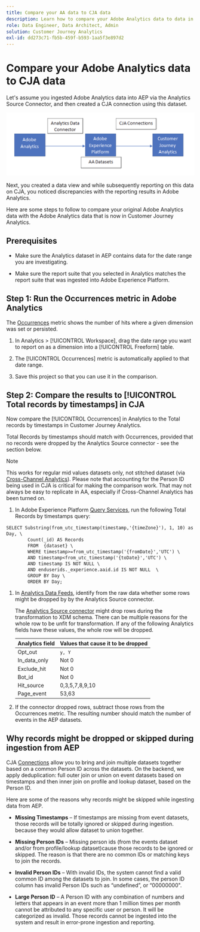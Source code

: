 ```yaml
---
title: Compare your AA data to CJA data
description: Learn how to compare your Adobe Analytics data to data in Customer Journey Analytics
role: Data Engineer, Data Architect, Admin
solution: Customer Journey Analytics
exl-id: dd273c71-fb5b-459f-b593-1aa5f3e897d2
---
```

# Compare your Adobe Analytics data to CJA data

Let's assume you ingested Adobe Analytics data into AEP via the Analytics Source Connector, and then created a CJA connection using this dataset. 

![data flow](assets/compare.png)

Next, you created a data view and while subsequently reporting on this data on CJA, you noticed discrepancies with the reporting results in Adobe Analytics.

Here are some steps to follow to compare your original Adobe Analytics data with the Adobe Analytics data that is now in Customer Journey Analytics.

## Prerequisites

* Make sure the Analytics dataset in AEP contains data for the date range you are investigating.

* Make sure the report suite that you selected in Analytics matches the report suite that was ingested into Adobe Experience Platform.


## Step 1: Run the Occurrences metric in Adobe Analytics

The [Occurrences](https://experienceleague.adobe.com/docs/analytics/components/metrics/occurrences.html?lang=en) metric shows the number of hits where a given dimension was set or persisted.

1. In Analytics > [!UICONTROL Workspace], drag the date range you want to report on as a dimension into a [!UICONTROL Freeform] table.

1. The [!UICONTROL Occurrences] metric is automatically applied to that date range.

1. Save this project so that you can use it in the comparison.

## Step 2: Compare the results to [!UICONTROL Total records by timestamps] in CJA

Now compare the [!UICONTROL Occurrences] in Analytics to the Total records by timestamps in Customer Journey Analytics.

Total Records by timestamps should match with Occurrences, provided that no records were dropped by the Analytics Source connector - see the section below. 

>[!NOTE]
>
>This works for regular mid values datasets only, not stitched dataset (via [Cross-Channel Analytics](/help/connections/cca/overview.md)). Please note that accounting for the Person ID being used in CJA is critical for making the comparison work. That may not always be easy to replicate in AA, especially if Cross-Channel Analytics has been turned on. 

1. In Adobe Experience Platform [Query Services](https://experienceleague.adobe.com/docs/experience-platform/query/best-practices/adobe-analytics.html), run the following Total Records by timestamps query:

```
SELECT Substring(from_utc_timestamp(timestamp,'{timeZone}'), 1, 10) as Day, \ 
        Count(_id) AS Records 
        FROM  {dataset} \ 
        WHERE timestamp>=from_utc_timestamp('{fromDate}','UTC') \ 
        AND timestamp<from_utc_timestamp('{toDate}','UTC') \ 
        AND timestamp IS NOT NULL \ 
        AND enduserids._experience.aaid.id IS NOT NULL  \ 
        GROUP BY Day \ 
        ORDER BY Day; 

```

1. In [Analytics Data Feeds](https://experienceleague.adobe.com/docs/analytics/export/analytics-data-feed/data-feed-contents/datafeeds-reference.html?lang=en ), identify from the raw data whether some rows might be dropped by by the Analytics Source connector. 

   The [Analytics Source connector](https://experienceleague.adobe.com/docs/experience-platform/sources/ui-tutorials/create/adobe-applications/analytics.html) might drop rows during the transformation to XDM schema. There can be multiple reasons for the whole row to be unfit for transformation. If any of the following Analytics fields have these values, the whole row will be dropped. 

   | Analytics field | Values that cause it to be dropped |
   | --- | --- |
   | Opt_out | `y, Y` |
   | In_data_only | Not 0 |
   | Exclude_hit | Not 0 |
   | Bot_id | Not 0 |
   | Hit_source | 0,3,5,7,8,9,10 |
   | Page_event | 53,63 |

1. If the connector dropped rows, subtract those rows from the Occurrences metric. The resulting number should match the number of events in the AEP datasets.

## Why records might be dropped or skipped during ingestion from AEP

CJA [Connections](/help/connections/create-connection.md) allow you to bring and join multiple datasets together based on a common Person ID across the datasets. On the backend, we apply deduplication: full outer join or union on event datasets based on timestamps and then inner join on profile and lookup dataset, based on the Person ID. 

Here are some of the reasons why records might be skipped while ingesting data from AEP. 

* **Missing Timestamps** – If timestamps are missing from event datasets, those records will be totally ignored or skipped during ingestion. because they would allow dataset to union together.  
 
* **Missing Person IDs** – Missing person ids (from the events dataset and/or from profile/lookup dataset)cause those records to be ignored or skipped. The reason is that there are no common IDs or matching keys to join the records. 
 
* **Invalid Person IDs** – With invalid IDs, the system cannot find a valid common ID among the datasets to join. In some cases, the person ID column has invalid Person IDs such as “undefined”, or “00000000".  
 
* **Large Person ID** – A Person ID with any combination of numbers and letters that appears in an event more than 1 million times per month cannot be attributed to any specific user or person. It will be categorized as invalid. Those records cannot be ingested into the system and result in error-prone ingestion and reporting.
